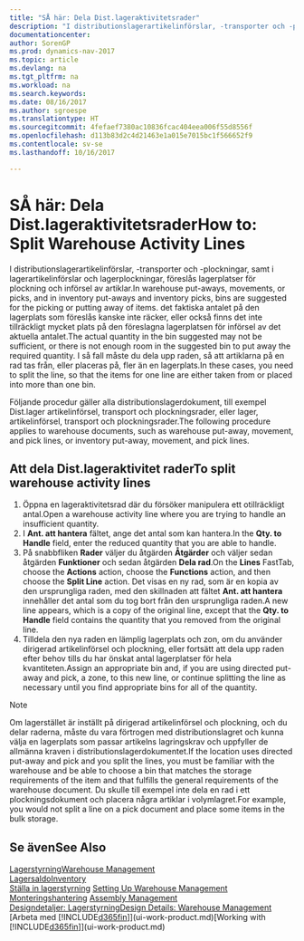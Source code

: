 ```yaml
---
title: "SÅ här: Dela Dist.lageraktivitetsrader"
description: "I distributionslagerartikelinförslar, -transporter och -plockningar, samt i lagerartikelinförslar och lagerplockningar, föreslås lagerplatser för plockning och införsel av artiklar. det faktiska antalet på den lagerplats som föreslås kanske inte räcker, eller också finns det inte tillräckligt mycket plats på den föreslagna lagerplatsen för införsel av det aktuella antalet. I så fall måste du dela upp raden, så att artiklarna på en rad tas från, eller placeras på, fler än en lagerplats."
documentationcenter: 
author: SorenGP
ms.prod: dynamics-nav-2017
ms.topic: article
ms.devlang: na
ms.tgt_pltfrm: na
ms.workload: na
ms.search.keywords: 
ms.date: 08/16/2017
ms.author: sgroespe
ms.translationtype: HT
ms.sourcegitcommit: 4fefaef7380ac10836fcac404eea006f55d8556f
ms.openlocfilehash: d113b83d2c4d21463e1a015e7015bc1f566652f9
ms.contentlocale: sv-se
ms.lasthandoff: 10/16/2017

---
```

# <a name="how-to-split-warehouse-activity-lines"></a><span data-ttu-id="e029b-105">SÅ här: Dela Dist.lageraktivitetsrader</span><span class="sxs-lookup"><span data-stu-id="e029b-105">How to: Split Warehouse Activity Lines</span></span>
<span data-ttu-id="e029b-106">I distributionslagerartikelinförslar, -transporter och -plockningar, samt i lagerartikelinförslar och lagerplockningar, föreslås lagerplatser för plockning och införsel av artiklar.</span><span class="sxs-lookup"><span data-stu-id="e029b-106">In warehouse put-aways, movements, or picks, and in inventory put-aways and inventory picks, bins are suggested for the picking or putting away of items.</span></span> <span data-ttu-id="e029b-107">det faktiska antalet på den lagerplats som föreslås kanske inte räcker, eller också finns det inte tillräckligt mycket plats på den föreslagna lagerplatsen för införsel av det aktuella antalet.</span><span class="sxs-lookup"><span data-stu-id="e029b-107">The actual quantity in the bin suggested may not be sufficient, or there is not enough room in the suggested bin to put away the required quantity.</span></span> <span data-ttu-id="e029b-108">I så fall måste du dela upp raden, så att artiklarna på en rad tas från, eller placeras på, fler än en lagerplats.</span><span class="sxs-lookup"><span data-stu-id="e029b-108">In these cases, you need to split the line, so that the items for one line are either taken from or placed into more than one bin.</span></span>  

<span data-ttu-id="e029b-109">Följande procedur gäller alla distributionslagerdokument, till exempel Dist.lager artikelinförsel, transport och plockningsrader, eller lager, artikelinförsel, transport och plockningsrader.</span><span class="sxs-lookup"><span data-stu-id="e029b-109">The following procedure applies to warehouse documents, such as warehouse put-away, movement, and pick lines, or inventory put-away, movement, and pick lines.</span></span>  

## <a name="to-split-warehouse-activity-lines"></a><span data-ttu-id="e029b-110">Att dela Dist.lageraktivitet rader</span><span class="sxs-lookup"><span data-stu-id="e029b-110">To split warehouse activity lines</span></span>  
1.  <span data-ttu-id="e029b-111">Öppna en lageraktivitetsrad där du försöker manipulera ett otillräckligt antal.</span><span class="sxs-lookup"><span data-stu-id="e029b-111">Open a warehouse activity line where you are trying to handle an insufficient quantity.</span></span>  
2.  <span data-ttu-id="e029b-112">I **Ant. att hantera** fältet, ange det antal som kan hantera.</span><span class="sxs-lookup"><span data-stu-id="e029b-112">In the **Qty. to Handle** field, enter the reduced quantity that you are able to handle.</span></span>  
3.  <span data-ttu-id="e029b-113">På snabbfliken **Rader** väljer du åtgärden **Åtgärder** och väljer sedan åtgärden **Funktioner** och sedan åtgärden **Dela rad**.</span><span class="sxs-lookup"><span data-stu-id="e029b-113">On the **Lines** FastTab, choose the **Actions** action, choose the **Functions** action, and then choose the **Split Line** action.</span></span> <span data-ttu-id="e029b-114">Det visas en ny rad, som är en kopia av den ursprungliga raden, med den skillnaden att fältet **Ant. att hantera** innehåller det antal som du tog bort från den ursprungliga raden.</span><span class="sxs-lookup"><span data-stu-id="e029b-114">A new line appears, which is a copy of the original line, except that the **Qty. to Handle** field contains the quantity that you removed from the original line.</span></span>  
4.  <span data-ttu-id="e029b-115">Tilldela den nya raden en lämplig lagerplats och zon, om du använder dirigerad artikelinförsel och plockning, eller fortsätt att dela upp raden efter behov tills du har önskat antal lagerplatser för hela kvantiteten.</span><span class="sxs-lookup"><span data-stu-id="e029b-115">Assign an appropriate bin and, if you are using directed put-away and pick, a zone, to this new line, or continue splitting the line as necessary until you find appropriate bins for all of the quantity.</span></span>  

> [!NOTE]  
>  <span data-ttu-id="e029b-116">Om lagerstället är inställt på dirigerad artikelinförsel och plockning, och du delar raderna, måste du vara förtrogen med distributionslagret och kunna välja en lagerplats som passar artikelns lagringskrav och uppfyller de allmänna kraven i distributionslagerdokumentet.</span><span class="sxs-lookup"><span data-stu-id="e029b-116">If the location uses directed put-away and pick and you split the lines, you must be familiar with the warehouse and be able to choose a bin that matches the storage requirements of the item and that fulfills the general requirements of the warehouse document.</span></span> <span data-ttu-id="e029b-117">Du skulle till exempel inte dela en rad i ett plockningsdokument och placera några artiklar i volymlagret.</span><span class="sxs-lookup"><span data-stu-id="e029b-117">For example, you would not split a line on a pick document and place some items in the bulk storage.</span></span>  

## <a name="see-also"></a><span data-ttu-id="e029b-118">Se även</span><span class="sxs-lookup"><span data-stu-id="e029b-118">See Also</span></span>  
[<span data-ttu-id="e029b-119">Lagerstyrning</span><span class="sxs-lookup"><span data-stu-id="e029b-119">Warehouse Management</span></span>](warehouse-manage-warehouse.md)  
[<span data-ttu-id="e029b-120">Lagersaldo</span><span class="sxs-lookup"><span data-stu-id="e029b-120">Inventory</span></span>](inventory-manage-inventory.md)  
<span data-ttu-id="e029b-121">[Ställa in lagerstyrning](warehouse-setup-warehouse.md)   </span><span class="sxs-lookup"><span data-stu-id="e029b-121">[Setting Up Warehouse Management](warehouse-setup-warehouse.md)   </span></span>  
<span data-ttu-id="e029b-122">[Monteringshantering](assembly-assemble-items.md)  </span><span class="sxs-lookup"><span data-stu-id="e029b-122">[Assembly Management](assembly-assemble-items.md)  </span></span>  
[<span data-ttu-id="e029b-123">Designdetaljer: Lagerstyrning</span><span class="sxs-lookup"><span data-stu-id="e029b-123">Design Details: Warehouse Management</span></span>](design-details-warehouse-management.md)  
<span data-ttu-id="e029b-124">[Arbeta med [!INCLUDE[d365fin](includes/d365fin_md.md)]](ui-work-product.md)</span><span class="sxs-lookup"><span data-stu-id="e029b-124">[Working with [!INCLUDE[d365fin](includes/d365fin_md.md)]](ui-work-product.md)</span></span>

